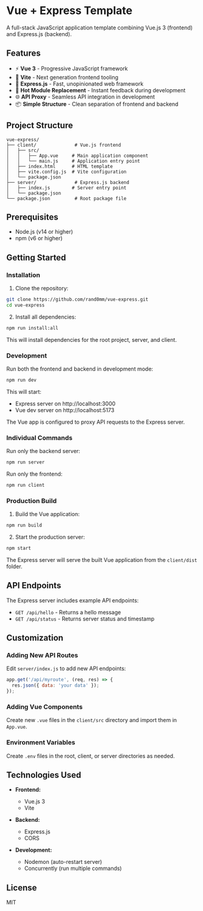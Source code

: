 # Vue + Express Template

A full-stack JavaScript application template combining Vue.js 3 (frontend) and Express.js (backend).

## Features

- ⚡️ **Vue 3** - Progressive JavaScript framework
- 🚀 **Vite** - Next generation frontend tooling
- 🔧 **Express.js** - Fast, unopinionated web framework
- 🔄 **Hot Module Replacement** - Instant feedback during development
- 🌐 **API Proxy** - Seamless API integration in development
- 📦 **Simple Structure** - Clean separation of frontend and backend

## Project Structure

```
vue-express/
├── client/              # Vue.js frontend
│   ├── src/
│   │   ├── App.vue     # Main application component
│   │   └── main.js     # Application entry point
│   ├── index.html      # HTML template
│   ├── vite.config.js  # Vite configuration
│   └── package.json
├── server/              # Express.js backend
│   ├── index.js        # Server entry point
│   └── package.json
└── package.json         # Root package file
```

## Prerequisites

- Node.js (v14 or higher)
- npm (v6 or higher)

## Getting Started

### Installation

1. Clone the repository:
```bash
git clone https://github.com/rand0mm/vue-express.git
cd vue-express
```

2. Install all dependencies:
```bash
npm run install:all
```

This will install dependencies for the root project, server, and client.

### Development

Run both the frontend and backend in development mode:

```bash
npm run dev
```

This will start:
- Express server on http://localhost:3000
- Vue dev server on http://localhost:5173

The Vue app is configured to proxy API requests to the Express server.

### Individual Commands

Run only the backend server:
```bash
npm run server
```

Run only the frontend:
```bash
npm run client
```

### Production Build

1. Build the Vue application:
```bash
npm run build
```

2. Start the production server:
```bash
npm start
```

The Express server will serve the built Vue application from the `client/dist` folder.

## API Endpoints

The Express server includes example API endpoints:

- `GET /api/hello` - Returns a hello message
- `GET /api/status` - Returns server status and timestamp

## Customization

### Adding New API Routes

Edit `server/index.js` to add new API endpoints:

```javascript
app.get('/api/myroute', (req, res) => {
  res.json({ data: 'your data' });
});
```

### Adding Vue Components

Create new `.vue` files in the `client/src` directory and import them in `App.vue`.

### Environment Variables

Create `.env` files in the root, client, or server directories as needed.

## Technologies Used

- **Frontend:**
  - Vue.js 3
  - Vite
  
- **Backend:**
  - Express.js
  - CORS

- **Development:**
  - Nodemon (auto-restart server)
  - Concurrently (run multiple commands)

## License

MIT
